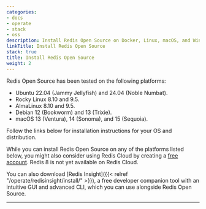 ```yaml
---
categories:
- docs
- operate
- stack
- oss
description: Install Redis Open Source on Docker, Linux, macOS, and Windows (using Docker only)
linkTitle: Install Redis Open Source
stack: true
title: Install Redis Open Source
weight: 2
---
```


Redis Open Source has been tested on the following platforms:

- Ubuntu 22.04 (Jammy Jellyfish) and 24.04 (Noble Numbat).
- Rocky Linux 8.10 and 9.5.
- AlmaLinux 8.10 and 9.5.
- Debian 12 (Bookworm) and 13 (Trixie).
- macOS 13 (Ventura), 14 (Sonoma), and 15 (Sequoia).

Follow the links below for installation instructions for your OS and distribution.

While you can install Redis Open Source on any of the platforms listed below, you might also consider using Redis Cloud by creating a [free account](https://redis.com/try-free/?utm_source=redisio&utm_medium=referral&utm_campaign=2023-09-try_free&utm_content=cu-redis_cloud_users).
Redis 8 is not yet available on Redis Cloud.

You can also download [Redis Insight]({{< relref "/operate/redisinsight/install/" >}}), a free developer companion tool with an intuitive GUI and advanced CLI, which you can use alongside Redis Open Source.

<hr/>